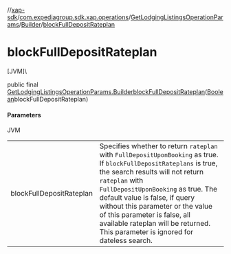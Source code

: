 //[xap-sdk](../../../../index.md)/[com.expediagroup.sdk.xap.operations](../../index.md)/[GetLodgingListingsOperationParams](../index.md)/[Builder](index.md)/[blockFullDepositRateplan](block-full-deposit-rateplan.md)

# blockFullDepositRateplan

[JVM]\

public final [GetLodgingListingsOperationParams.Builder](index.md)[blockFullDepositRateplan](block-full-deposit-rateplan.md)([Boolean](https://docs.oracle.com/javase/8/docs/api/java/lang/Boolean.html)blockFullDepositRateplan)

#### Parameters

JVM

| | |
|---|---|
| blockFullDepositRateplan | Specifies whether to return `rateplan` with `FullDepositUponBooking` as true.  If `blockFullDepositRateplans` is true, the search results will not return `rateplan` with `FullDepositUponBooking` as true.  The default value is false, if query without this parameter or the value of this parameter is false, all available rateplan will be returned.  This parameter is ignored for dateless search. |
